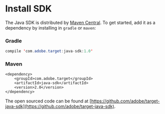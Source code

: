 # Install SDK

The Java SDK is distributed by [Maven Central](https://search.maven.org/artifact/com.adobe.target/target-java-sdk). To get started, add it as a dependency by installing in `gradle` or `maven`:

<CodeBlock slots="heading, code" repeat="2" languages="JAVA, MARKUP" />

### Gradle

```java
compile 'com.adobe.target:java-sdk:1.0'
```

### Maven

```markup
<dependency>
    <groupId>com.adobe.target</groupId>
    <artifactId>java-sdk</artifactId>
    <version>2.0</version>
</dependency>
```

The open sourced code can be found at [https://github.com/adobe/target-java-sdk](https://github.com/adobe/target-java-sdk).